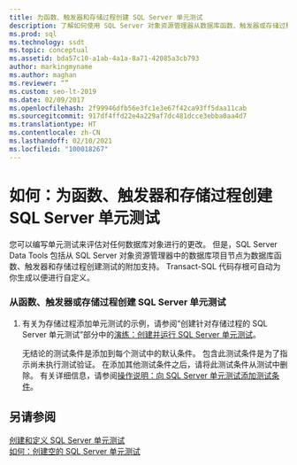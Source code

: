 ```yaml
---
title: 为函数、触发器和存储过程创建 SQL Server 单元测试
description: 了解如何使用 SQL Server 对象资源管理器从数据库函数、触发器或存储过程创建 SQL Server 单元测试。
ms.prod: sql
ms.technology: ssdt
ms.topic: conceptual
ms.assetid: bda57c10-a1ab-4a1a-8a71-42085a3cb793
author: markingmyname
ms.author: maghan
ms.reviewer: “”
ms.custom: seo-lt-2019
ms.date: 02/09/2017
ms.openlocfilehash: 2f99946dfb56e3fc1e3e67f42ca93ff5daa11cab
ms.sourcegitcommit: 917df4ffd22e4a229af7dc481dcce3ebba0aa4d7
ms.translationtype: HT
ms.contentlocale: zh-CN
ms.lasthandoff: 02/10/2021
ms.locfileid: "100018267"
---
```

# <a name="how-to-create-sql-server-unit-tests-for-functions-triggers-and-stored-procedures"></a>如何：为函数、触发器和存储过程创建 SQL Server 单元测试

您可以编写单元测试来评估对任何数据库对象进行的更改。 但是，SQL Server Data Tools 包括从 SQL Server 对象资源管理器中的数据库项目节点为数据库函数、触发器和存储过程创建测试的附加支持。 Transact\-SQL 代码存根可自动为你生成以便进行自定义。  
  
### <a name="to-create-a-sql-server-unit-test-from-a-function-trigger-or-stored-procedure"></a>从函数、触发器或存储过程创建 SQL Server 单元测试  
  
1.  有关为存储过程添加单元测试的示例，请参阅“创建针对存储过程的 SQL Server 单元测试”部分中的[演练：创建并运行 SQL Server 单元测试](../ssdt/walkthrough-creating-and-running-a-sql-server-unit-test.md)。  
  
    无结论的测试条件是添加到每个测试中的默认条件。 包含此测试条件是为了指示尚未执行测试验证。 在添加其他测试条件之后，请将此测试条件从测试中删除。 有关详细信息，请参阅[操作说明：向 SQL Server 单元测试添加测试条件](../ssdt/how-to-add-test-conditions-to-sql-server-unit-tests.md)。  
  
## <a name="see-also"></a>另请参阅  
[创建和定义 SQL Server 单元测试](../ssdt/creating-and-defining-sql-server-unit-tests.md)  
[如何：创建空的 SQL Server 单元测试](../ssdt/how-to-create-an-empty-sql-server-unit-test.md)  
  
